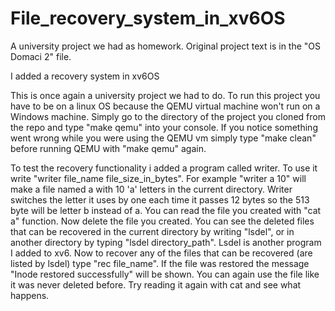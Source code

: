 # File_recovery_system_in_xv6OS

A university project we had as homework. Original project text is in the "OS Domaci 2" file.

I added a recovery system in xv6OS

This is once again a university project we had to do. 
To run this project you have to be on a linux OS
because the QEMU virtual machine won't run on a Windows machine.
Simply go to the directory of the project you cloned from the repo
and type "make qemu" into your console. If you notice something went
wrong while you were using the QEMU vm simply type "make clean" before
running QEMU with "make qemu" again.

To test the recovery functionality i added a program called writer.
To use it write "writer file_name file_size_in_bytes".
For example "writer a 10" will make a file named a with 10 'a' letters
in the current directory.
Writer switches the letter it uses by one each time it passes 12 bytes
so the 513 byte will be letter b instead of a.
You can read the file you created with "cat a" function.
Now delete the file you created. You can see the deleted files that
can be recovered in the current directory by writing "lsdel", or in
another directory by typing "lsdel directory_path". Lsdel is another
program I added to xv6.
Now to recover any of the files that can be recovered (are listed by lsdel)
type "rec file_name". If the file was restored the message
"Inode restored successfully" will be shown. You can again use the file
like it was never deleted before. Try reading it again with cat and see
what happens.
